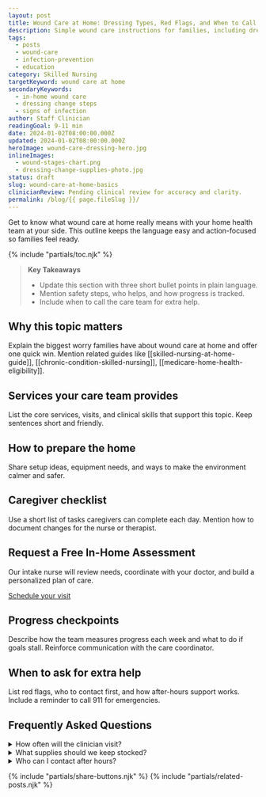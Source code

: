 ```yaml
---
layout: post
title: Wound Care at Home: Dressing Types, Red Flags, and When to Call the Nurse
description: Simple wound care instructions for families, including dressing types, warning signs, and nurse follow-up tips.
tags:
  - posts
  - wound-care
  - infection-prevention
  - education
category: Skilled Nursing
targetKeyword: wound care at home
secondaryKeywords:
  - in-home wound care
  - dressing change steps
  - signs of infection
author: Staff Clinician
readingGoal: 9-11 min
date: 2024-01-02T08:00:00.000Z
updated: 2024-01-02T08:00:00.000Z
heroImage: wound-care-dressing-hero.jpg
inlineImages:
  - wound-stages-chart.png
  - dressing-change-supplies-photo.jpg
status: draft
slug: wound-care-at-home-basics
clinicianReview: Pending clinical review for accuracy and clarity.
permalink: /blog/{{ page.fileSlug }}/
---
```

Get to know what wound care at home really means with your home health team at your side. This outline keeps the language easy and action-focused so families feel ready.

<!--more-->

{% include "partials/toc.njk" %}

> **Key Takeaways**
> - Update this section with three short bullet points in plain language.
> - Mention safety steps, who helps, and how progress is tracked.
> - Include when to call the care team for extra help.

## Why this topic matters
Explain the biggest worry families have about wound care at home and offer one quick win. Mention related guides like [[skilled-nursing-at-home-guide]], [[chronic-condition-skilled-nursing]], [[medicare-home-health-eligibility]].

## Services your care team provides
List the core services, visits, and clinical skills that support this topic. Keep sentences short and friendly.

## How to prepare the home
Share setup ideas, equipment needs, and ways to make the environment calmer and safer.

## Caregiver checklist
Use a short list of tasks caregivers can complete each day. Mention how to document changes for the nurse or therapist.

<div class="cta-panel" role="complementary" aria-label="Free in-home assessment">
  <h2>Request a Free In-Home Assessment</h2>
  <p>Our intake nurse will review needs, coordinate with your doctor, and build a personalized plan of care.</p>
  <p><a class="button" href="/contact/">Schedule your visit</a></p>
</div>

## Progress checkpoints
Describe how the team measures progress each week and what to do if goals stall. Reinforce communication with the care coordinator.

## When to ask for extra help
List red flags, who to contact first, and how after-hours support works. Include a reminder to call 911 for emergencies.

## Frequently Asked Questions
<details>
  <summary>How often will the clinician visit?</summary>
  <p>Give a ballpark visit frequency and note that the care plan may change based on progress.</p>
</details>
<details>
  <summary>What supplies should we keep stocked?</summary>
  <p>List a few common items and explain how to request more through the agency or insurance.</p>
</details>
<details>
  <summary>Who can I contact after hours?</summary>
  <p>Explain the on-call nurse or therapist process and set expectations for emergency care.</p>
</details>

{% include "partials/share-buttons.njk" %}
{% include "partials/related-posts.njk" %}

